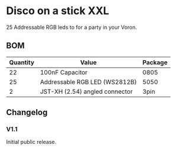 # Disco on a stick XXL

25 Addressable RGB leds to for a party in your Voron.

## BOM
| Quantity | Value                          | Package |
|----------|--------------------------------|---------|
|       22 | 100nF Capacitor                | 0805    |
|       25 | Addressable RGB LED (WS2812B)  | 5050    |
|        2 | JST-XH (2.54) angled connector | 3pin    |

## Changelog

### V1.1
Initial public release.
